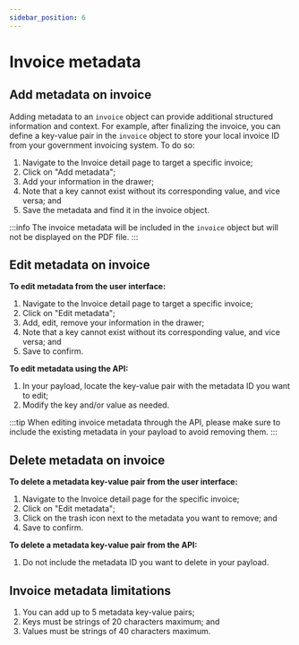 ```yaml
---
sidebar_position: 6
---
```


# Invoice metadata

## Add metadata on invoice

Adding metadata to an `invoice` object can provide additional structured information and context. For example, after finalizing the invoice, you can define a key-value pair in the `invoice` object to store your local invoice ID from your government invoicing system. To do so:

1. Navigate to the Invoice detail page to target a specific invoice;
2. Click on "Add metadata";
3. Add your information in the drawer;
4. Note that a key cannot exist without its corresponding value, and vice versa; and
5. Save the metadata and find it in the invoice object.

:::info
The invoice metadata will be included in the `invoice` object but will not be displayed on the PDF file.
:::

## Edit metadata on invoice

**To edit metadata from the user interface:**

1. Navigate to the Invoice detail page to target a specific invoice;
2. Click on "Edit metadata";
3. Add, edit, remove your information in the drawer;
4. Note that a key cannot exist without its corresponding value, and vice versa; and
5. Save to confirm.

**To edit metadata using the API:**

1. In your payload, locate the key-value pair with the metadata ID you want to edit;
2. Modify the key and/or value as needed.

:::tip
When editing invoice metadata through the API, please make sure to include the existing metadata in your payload to avoid removing them.
:::

## Delete metadata on invoice

**To delete a metadata key-value pair from the user interface:**

1. Navigate to the Invoice detail page for the specific invoice;
2. Click on "Edit metadata";
3. Click on the trash icon next to the metadata you want to remove; and
4. Save to confirm.

**To delete a metadata key-value pair from the API:**

1. Do not include the metadata ID you want to delete in your payload.

## Invoice metadata limitations

1. You can add up to 5 metadata key-value pairs;
2. Keys must be strings of 20 characters maximum; and
3. Values must be strings of 40 characters maximum.
